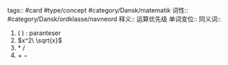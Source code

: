 tags:: #card #type/concept #category/Dansk/matematik
词性::  #category/Dansk/ordklasse/navneord 
释义::  运算优先级
单词变位:: 
同义词:: 


1. $(\ )$ : paranteser
2. $x^2\ \sqrt{x}$
3. $*\ /$
4. $+\ -$